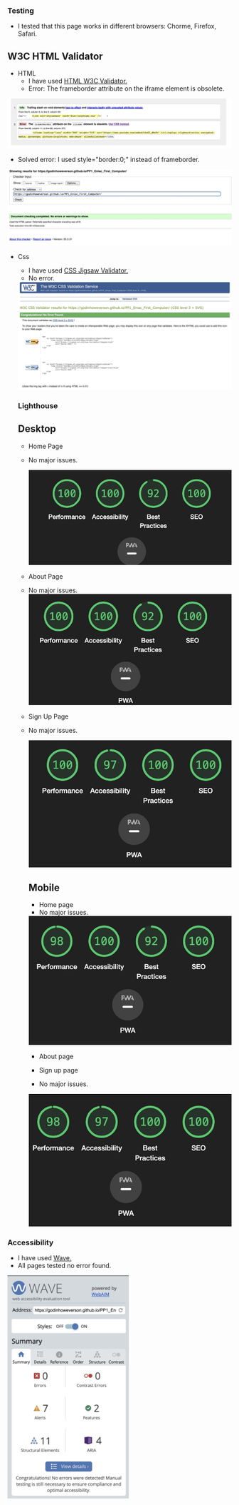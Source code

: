 ### Testing

- I tested that this page works in different browsers: Chorme, Firefox, Safari.

## W3C HTML Validator

- HTML
   - I have used <a href="https://validator.w3.org/" target="_blank">HTML W3C Validator.</a>
   - Error: The frameborder attribute on the iframe element is obsolete.

<img src="documentation/images/error-html.jpeg" alt="Validator HTML">

   - Solved error: I used style="border:0;" instead of frameborder.
   
<img src="documentation/images/no-error-html.jpg" alt="Validator HTML">

- Css
  - I have used <a href="https://jigsaw.w3.org/css-validator/" target="_blank">CSS Jigsaw Validator.</a>
  - No error.

  <img src="documentation/images/css-validator.jpg" alt="Validator CSS">

  ### Lighthouse

  ## Desktop

  - Home Page
  - No major issues.

    <img src="documentation/images/lighthouse-page-desktop.jpeg" alt="Home Page-desktop">

  - About Page
  - No major issues.
    <img src="documentation/images/lighthouse-about-desktop.jpeg" alt="about Page-desktop">
  
  - Sign Up Page
  - No major issues.
  
    <img src="documentation/images/lighthouse-signup-desktop.jpeg" alt="Sign up Page-desktop">

    ## Mobile

    - Home page
    - No major issues.
    <img src="documentation/images/lighthouse-home-mobile.jpeg" alt="Home Page-mobile">

    - About page


    - Sign up page
    - No major issues.
    <img src="documentation/images/lighthouse-signup-mobile.jpeg" alt="Sign up Page-mobile">

### Accessibility
   - I have used <a href="https://wave.webaim.org/" target="_blank">Wave.</a>
   - All pages tested no error found.

   <img src="documentation/images/accessibility.jpeg" alt="acessibility test" height="500px">